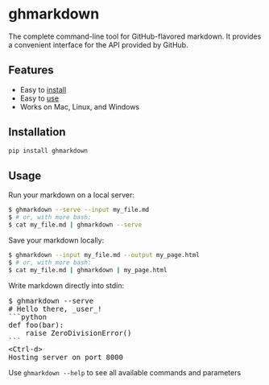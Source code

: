 # ghmarkdown
The complete command-line tool for GitHub-flavored markdown. It provides a convenient interface for the API provided by GitHub.

## Features

- Easy to [install](https://github.com/lukedmor/ghmarkdown#installation)
- Easy to [use](https://github.com/lukedmor/ghmarkdown#usage)
- Works on Mac, Linux, and Windows

## Installation
```bash
pip install ghmarkdown
```

## Usage
Run your markdown on a local server:
```bash
$ ghmarkdown --serve --input my_file.md
$ # or, with more bash:
$ cat my_file.md | ghmarkdown --serve
```

Save your markdown locally:
```bash
$ ghmarkdown --input my_file.md --output my_page.html
$ # or, with more bash:
$ cat my_file.md | ghmarkdown | my_page.html
```

Write markdown directly into stdin:

<pre>
$ ghmarkdown --serve
# Hello there, _user_!
```python
def foo(bar):
    raise ZeroDivisionError()
```
&lt;Ctrl-d&gt;
Hosting server on port 8000
</pre>


Use `ghmarkdown --help` to see all available commands and parameters
